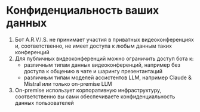 # Конфиденциальность ваших данных <Badge type="warning" text="DRAFT" />

1. Бот A.R.V.I.S. не принимает участия в приватных видеоконференциях и, соответственно, не имеет доступа к любым данным таких конференций
1. Для публичных видеоконференций можно ограничить доступ бота к:
    - различным типам данных видеоконференций, например без доступа к общению в чате и шарингу презентантаций 
    - различным типам моделей ассистентов LLM, например Claude & Mistral или только on-premise LLM
1. On-premise использует корпоративную инфраструктуру, соответственно вы сами обеспечиваете конфиденциальность данных пользователей